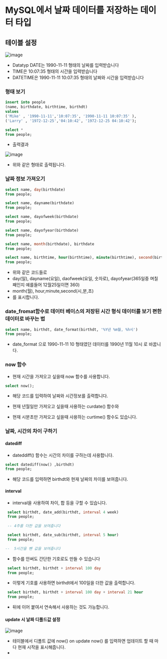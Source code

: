 # MySQL에서 날짜 데이터를 저장하는 데이터 타입

## 테이블 설정

![image](https://github.com/ijd1236/Database/assets/130967884/3e566fee-095b-402f-85bf-ddba8a2bfeae)

- Datatyp DATE는 1990-11-11 형태의 날짜를 입력받습니다
- TIME은 10:07:35 형태의 시간을 입력받습니다
- DATETIME은 1990-11-11 10:07:35 형태의 날짜와 시간을 입력받습니다

### 형태 보기
```SQL
insert into people
(name, birthdate, birthtime, birthdt)
values
('Mike' , '1990-11-11','10:07:35', '1990-11-11 10:07:35' ),
('Larry' , '1972-12-25','04:10:42', '1972-12-25 04:10:42');

select *
from people;
```
- 출력결과

![image](https://github.com/ijd1236/Database/assets/130967884/1aff159c-8162-46b1-9401-ea2322a199c8)

- 위와 같은 형태로 출력됩니다.

### 날짜 정보 가져오기
```SQL
select name, day(birthdate)
from people;

select name, dayname(birthdate)
from people;

select name, dayofweek(birthdate)
from people;

select name, dayofyear(birthdate)
from people;

select name, month(birthdate), birthdate
from people;

select name, birthtime, hour(birthtime), minute(birthtime), second(birthdt)
from people;
```

- 위와 같은 코드들로
- day(일), dayname(요일), daofweek(요일, 숫자로), dayofyear(365일중 며칠째인지 예를들어 12월25일이면 360)
- month(월), hour,minute,second(시,분,초) 
- 를 표시합니다.

### date_fromat함수로 데이터 베이스의 저장된 시간 형식 데이터를 보기 편한 데이터로 바꾸는 법

```SQL
select name, birthdt, date_format(birthdt, '%Y년 %m월, %h시')
from people;
```
- date_format 으로 1990-11-11 10 형태였던 데이터를 1990년 11월 10시 로 바꿉니다.

### now 함수

- 현재 시간을 가져오고 싶을때 now 함수를 사용합니다.
```SQL
select now();
```
- 해당 코드를 입력하여 날짜와 시간정보를 출력합니다.
 
- 현재 년월일만 가져오고 싶을때 사용하는 curdate() 함수와

- 현재 시분초만 가져오고 싶을때 사용하는 curtime() 함수도 있습니다.

### 날짜, 시간의 차이 구하기

#### datediff
- dateddiff() 함수는 시간의 차이를 구하는데 사용합니다.
```SQL
select datediff(now() ,birthdt)
from people;
```
- 해당 코드를 입력하면 birthdt와 현재 날짜의 차이를 보여줍니다.
#### interval
- interval을 사용하여 차이, 합 등을 구할 수 있습니다.
```SQL
 select birthdt, date_add(birthdt, interval 4 week)
 from people;
 
 -- 4주를 더한 값을 보여줍니다

 select birthdt, date_sub(birthdt, interval 5 hour)
 from people;

--  5시간을 뺀 값을 보여줍니다
```
- 함수를 안써도 간단한 기호로도 만들 수 있습니다

```SQL
 select birthdt, birthdt + interval 100 day
 from people;
 ``` 
 
 - 이렇게 기호를 사용하면 birthdt에서 100일을 더한 값을 출력합니다.

```SQL
 select birthdt, birthdt + interval 100 day + interval 21 hour
 from people;
 ```
 - 뒤에 이어 붙여서 연속해서 사용하는 것도 가능합니다.

#### update 시 날짜 디폴드값 설정

![image](https://github.com/ijd1236/Database/assets/130967884/007f97ff-c13a-4053-ae42-649430240bb0)


- 테이블에서 디폴트 값에 now() on update now() 를 입력하면 업데이트 할 때 마다 현재 시작을 표시해줍니다.
- 



